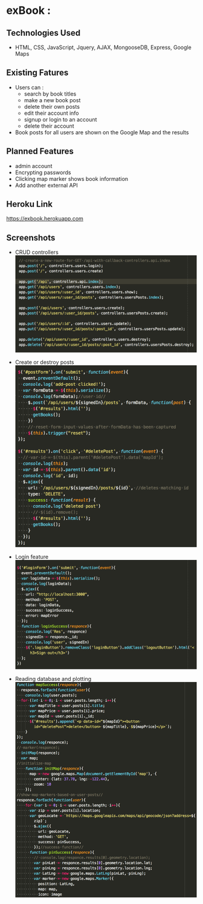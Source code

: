 # exBook :

## Technologies Used

- HTML, CSS, JavaScript, Jquery, AJAX, MongooseDB, Express, Google Maps

## Existing Fatures

- Users can :
  * search by book titles
  * make a new book post
  * delete their own posts
  * edit their account info
  * signup or login to an account
  * delete their account
- Book posts for all users are shown on the Google Map and the results


## Planned Features

- admin account
- Encrypting passwords
- Clicking map marker shows book information
- Add another external API

## Heroku Link

https://exbook.herokuapp.com

## Screenshots

- CRUD controllers
![alt text](/deliverables/controller.png)

- Create or destroy posts
![alt text](/deliverables/create-destroy-posts.png)

- Login feature
![alt text](/deliverables/login.png)

- Reading database and plotting
![alt text](/deliverables/map-points.png)
